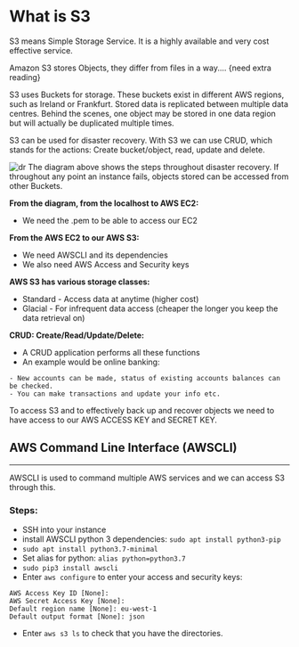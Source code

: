 

# What is S3
S3 means Simple Storage Service. It is a highly available and very cost effective service.

Amazon S3 stores Objects, they differ from files in a way.... {need extra reading}

S3 uses Buckets for storage. These buckets exist in different AWS regions, such as Ireland or Frankfurt. Stored data is replicated between multiple data centres. Behind the scenes, one object may be stored in one data region but will actually be duplicated multiple times.



S3 can be used for disaster recovery. With S3 we can use CRUD, which stands for the actions: Create bucket/object, read, update and delete.

![dr](https://user-images.githubusercontent.com/98178943/152986900-5684a71b-9f22-4cf1-9b33-47e8334a476b.png)
The diagram above shows the steps throughout disaster recovery. If throughout any point an instance fails, objects stored can be accessed from other Buckets.

**From the diagram, from the localhost to AWS EC2:**
- We need the .pem to be able to access our EC2

**From the AWS EC2 to our AWS S3:**
- We need AWSCLI and its dependencies
- We also need AWS Access and Security keys

**AWS S3 has various storage classes:**
- Standard - Access data at anytime (higher cost)
- Glacial - For infrequent data access (cheaper the longer you keep the data retrieval on)

**CRUD: Create/Read/Update/Delete:**
- A CRUD application performs all these functions
- An example would be online banking:
```
- New accounts can be made, status of existing accounts balances can be checked.
- You can make transactions and update your info etc.
```

To access S3 and to effectively back up and recover objects we need to have access to our AWS ACCESS KEY and SECRET KEY.

## AWS Command Line Interface (AWSCLI)
---------
AWSCLI is used to command multiple AWS services and we can access S3 through this.
### Steps:
- SSH into your instance
- install AWSCLI python 3 dependencies: `sudo apt install python3-pip`
- `sudo apt install python3.7-minimal`
- Set alias for python: `alias python=python3.7`
- `sudo pip3 install awscli`
- Enter `aws configure` to enter your access and security keys:
```
AWS Access Key ID [None]: 
AWS Secret Access Key [None]:
Default region name [None]: eu-west-1
Default output format [None]: json
```
- Enter `aws s3 ls` to check that you have the directories.